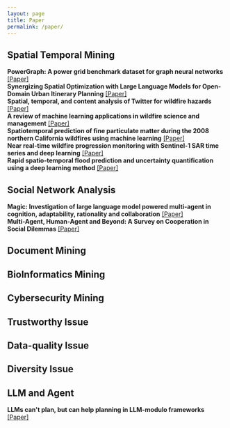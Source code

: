 ```yaml
---
layout: page
title: Paper
permalink: /paper/
---
```




## Spatial Temporal Mining

**PowerGraph: A power grid benchmark dataset for graph neural networks** [[Paper]](https://arxiv.org/abs/2402.02827)<br>
**Synergizing Spatial Optimization with Large Language Models for Open-Domain Urban Itinerary Planning** [[Paper]](https://arxiv.org/abs/2402.07204)<br>
**Spatial, temporal, and content analysis of Twitter for wildfire hazards** [[Paper]](https://link.springer.com/article/10.1007/s11069-016-2329-6)<br>
**A review of machine learning applications in wildfire science and management** [[Paper]](https://cdnsciencepub.com/doi/full/10.1139/er-2020-0019)<br>
**Spatiotemporal prediction of fine particulate matter during the 2008 northern California wildfires using machine learning** [[Paper]](https://pubs.acs.org/doi/full/10.1021/es505846r)<br>
**Near real-time wildfire progression monitoring with Sentinel-1 SAR time series and deep learning** [[Paper]](https://www.nature.com/articles/s41598-019-56967-x)<br>
**Rapid spatio-temporal flood prediction and uncertainty quantification using a deep learning method** [[Paper]](https://www.sciencedirect.com/science/article/pii/S0022169419305323?casa_token=RWtRUTdUsLAAAAAA:xk7XvP3HR8M8bb2tpdgJxALKCfdMxxHHNAt9rD3q5tF4eoqClwbvzCetl90RQLjZiSj-2XBOcCOO)<br>

## Social Network Analysis
**Magic: Investigation of large language model powered multi-agent in cognition, adaptability, rationality and collaboration** [[Paper]](https://aclanthology.org/2024.emnlp-main.416/)<br>
**Multi-Agent, Human-Agent and Beyond: A Survey on Cooperation in Social Dilemmas** [[Paper]]()

## Document Mining

## BioInformatics Mining

## Cybersecurity Mining

## Trustworthy Issue

## Data-quality Issue

## Diversity Issue

## LLM and Agent
**LLMs can't plan, but can help planning in LLM-modulo frameworks** [[Paper]](https://arxiv.org/abs/2402.01817)<br>

